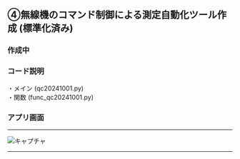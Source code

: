 ## ④無線機のコマンド制御による測定自動化ツール作成 (標準化済み) 
  
### 作成中  
  
### コード説明  
・メイン (qc20241001.py)  
・関数 (func_qc20241001.py)  

### アプリ画面  

***
![キャプチャ](https://github.com/user-attachments/assets/9dfc05cf-7ff9-4fdc-b639-4981e0c9d831)
***

